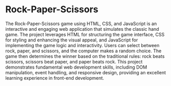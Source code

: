 # Rock-Paper-Scissors
The Rock-Paper-Scissors game using HTML, CSS, and JavaScript is an interactive and engaging web application that simulates the classic hand game. The project leverages HTML for structuring the game interface, CSS for styling and enhancing the visual appeal, and JavaScript for implementing the game logic and interactivity. Users can select between rock, paper, and scissors, and the computer makes a random choice. The game then determines the winner based on the traditional rules: rock beats scissors, scissors beat paper, and paper beats rock. This project demonstrates fundamental web development skills, including DOM manipulation, event handling, and responsive design, providing an excellent learning experience in front-end development.
